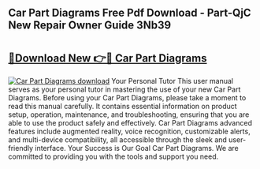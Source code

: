 ## Car Part Diagrams Free Pdf Download - Part-QjC New Repair Owner Guide 3Nb39

# <h2><a href="http://dfsu2z.blite.top/?on=Car+Part+Diagrams">🔗Download New 👉🔴 Car Part Diagrams</a></h2>

[![Car Part Diagrams download](https://i.imgur.com/lujVjoI.png)](http://dfsu2z.blite.top/?on=Car+Part+Diagrams)
Your Personal Tutor This user manual serves as your personal tutor in mastering the use of your new Car Part Diagrams. Before using your Car Part Diagrams, please take a moment to read this manual carefully. It contains essential information on product setup, operation, maintenance, and troubleshooting, ensuring that you are able to use the product safely and effectively. Car Part Diagrams advanced features include augmented reality, voice recognition, customizable alerts, and multi-device compatibility, all accessible through the sleek and user-friendly interface. Your Success is Our Goal Car Part Diagrams. We are committed to providing you with the tools and support you need.
